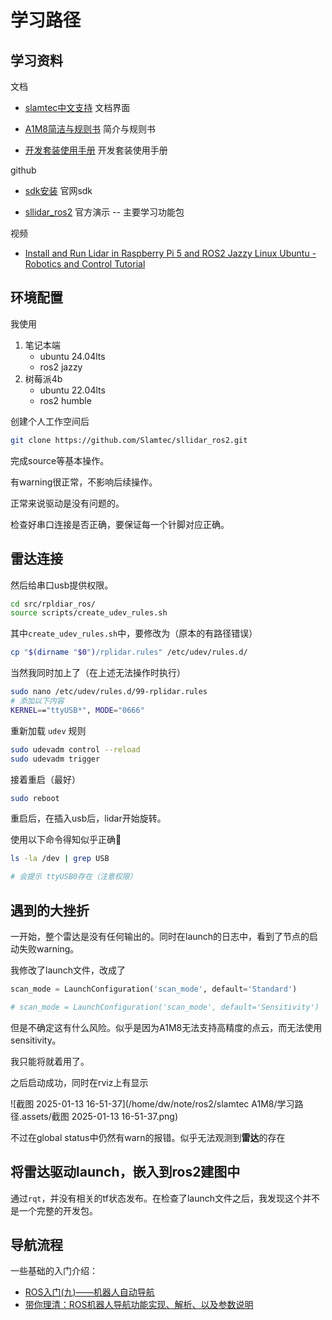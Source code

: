 

# 学习路径

## 学习资料

文档

- [slamtec中文支持](https://www.slamtec.com/cn/Support#rplidar-a-series)  文档界面

- [A1M8简洁与规则书](https://bucket-download.slamtec.com/54d7d52b58db5cdd565a3a107c7bfab92617eed6/LD108_SLAMTEC_rplidar_datasheet_A1M8_v3.0_cn.pdf)  简介与规则书

- [开发套装使用手册](https://bucket-download.slamtec.com/d02e3f676b21b52eee3254e6566d97713d91ca98/LM108_SLAMTEC_rplidarkit_usermanual_A1M8_v2.1_cn.pdf)  开发套装使用手册

github

- [sdk安装](https://github.com/slamtec/rplidar_sdk)  官网sdk

- [sllidar_ros2](https://github.com/Slamtec/sllidar_ros2)  官方演示 -- 主要学习功能包

视频

- [Install and Run Lidar in Raspberry Pi 5 and ROS2 Jazzy Linux Ubuntu - Robotics and Control Tutorial](https://www.youtube.com/watch?v=OSoMSVry-8E&list=PLO89phzZmnHgTtr2uncyQN5hNMopUQa3e)

## 环境配置

我使用

1. 笔记本端
   - ubuntu 24.04lts
   - ros2 jazzy
2. 树莓派4b
   - ubuntu 22.04lts
   - ros2 humble



创建个人工作空间后

```bash
git clone https://github.com/Slamtec/sllidar_ros2.git
```

完成source等基本操作。

有warning很正常，不影响后续操作。



正常来说驱动是没有问题的。



检查好串口连接是否正确，要保证每一个针脚对应正确。



## 雷达连接



然后给串口usb提供权限。

```bash
cd src/rpldiar_ros/
source scripts/create_udev_rules.sh
```

其中`create_udev_rules.sh`中，要修改为（原本的有路径错误）

```bash
cp "$(dirname "$0")/rplidar.rules" /etc/udev/rules.d/
```



当然我同时加上了（在上述无法操作时执行）

```bash
sudo nano /etc/udev/rules.d/99-rplidar.rules
# 添加以下内容
KERNEL=="ttyUSB*", MODE="0666"
```

重新加载 `udev` 规则

```bash
sudo udevadm control --reload
sudo udevadm trigger
```

接着重启（最好）

```bash
sudo reboot
```



重启后，在插入usb后，lidar开始旋转。



使用以下命令得知似乎正确🔗

```bash
ls -la /dev | grep USB 

# 会提示 ttyUSB0存在（注意权限）
```



## 遇到的大挫折

一开始，整个雷达是没有任何输出的。同时在launch的日志中，看到了节点的启动失败warning。



我修改了launch文件，改成了

```python
scan_mode = LaunchConfiguration('scan_mode', default='Standard')

# scan_mode = LaunchConfiguration('scan_mode', default='Sensitivity')
```

但是不确定这有什么风险。似乎是因为A1M8无法支持高精度的点云，而无法使用sensitivity。

我只能将就着用了。



之后启动成功，同时在rviz上有显示

![截图 2025-01-13 16-51-37](/home/dw/note/ros2/slamtec A1M8/学习路径.assets/截图 2025-01-13 16-51-37.png)





不过在global status中仍然有warn的报错。似乎无法观测到**雷达**的存在

## 将雷达驱动launch，嵌入到ros2建图中

通过`rqt`，并没有相关的tf状态发布。在检查了launch文件之后，我发现这个并不是一个完整的开发包。





## 导航流程

一些基础的入门介绍：

- [ROS入门(九)——机器人自动导航](https://blog.csdn.net/Netceor/article/details/118997851?ops_request_misc=%7B%22request%5Fid%22%3A%22169779395316800215096913%22%2C%22scm%22%3A%2220140713.130102334..%22%7D&request_id=169779395316800215096913&biz_id=0&utm_medium=distribute.pc_search_result.none-task-blog-2~all~sobaiduend~default-1-118997851-null-null.142^v96^pc_search_result_base9&utm_term=ros导航流程&spm=1018.2226.3001.4187)
- [带你理清：ROS机器人导航功能实现、解析、以及参数说明](https://blog.csdn.net/qq_42406643/article/details/118754093)